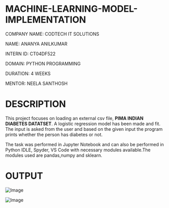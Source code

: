 # MACHINE-LEARNING-MODEL-IMPLEMENTATION

COMPANY NAME: CODTECH IT SOLUTIONS

NAME: ANANYA ANILKUMAR

INTERN ID: CT04DF522

DOMAIN: PYTHON PROGRAMMING

DURATION: 4 WEEKS

MENTOR: NEELA SANTHOSH

# DESCRIPTION

This project focuses on loading an external csv file, **PIMA INDIAN DIABETES DATATSET**. A logistic regression model has been made and fit. The input is asked from the user and based on the given input the program prints whether the person has diabetes or not.

The task was performed in Jupyter Notebook and can also be performed in Python IDLE, Spyder, VS Code with necessary modules available.The modules used are pandas,numpy and sklearn.

# OUTPUT

![Image](https://github.com/user-attachments/assets/397ce704-3f51-45f2-b5e4-adef37a6a4de)

![Image](https://github.com/user-attachments/assets/6ccc8ffe-e4d9-44ec-a346-8a137f26dc71)
